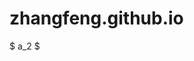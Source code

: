 # zhangfeng.github.io
<script type="text/x-mathjax-config">
  MathJax.Hub.Config({
    extensions: ["tex2jax.js"],
    jax: ["input/TeX", "output/HTML-CSS"],
    tex2jax: {
      <!--$表示行内元素，$$表示块状元素 -->
      inlineMath: [ ['$','$'], ["\\(","\\)"] ],
      displayMath: [ ['$$','$$'], ["\\[","\\]"] ],
      processEscapes: true
    },
    "HTML-CSS": { availableFonts: ["TeX"] }
  });
 </script>
 <!--加载MathJax的最新文件， async表示异步加载进来 -->
 <script type="text/javascript" async src="https://cdn.mathjax.org/mathjax/latest/MathJax.js">
 </script>



$ a_2 $
